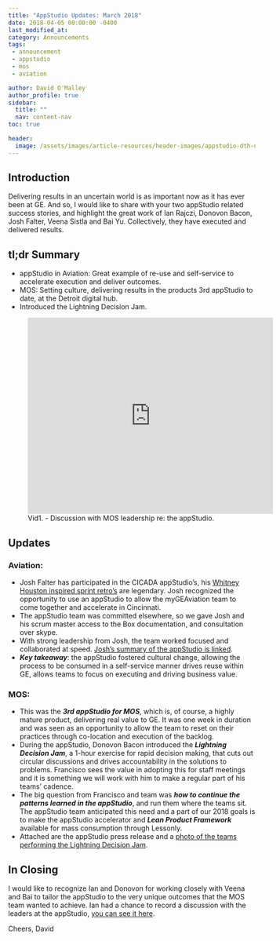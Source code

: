 ```yaml
---
title: "AppStudio Updates: March 2018"
date: 2018-04-05 00:00:00 -0400
last_modified_at: 
category: Announcements
tags: 
 - announcement
 - appstudio
 - mos
 - aviation

author: David O'Malley
author_profile: true
sidebar:
  title: ""
  nav: content-nav
toc: true

header:
  image: /assets/images/article-resources/header-images/appstudio-dth-dark.jpg
---
```


## Introduction
Delivering results in an uncertain world is as important now as it has ever been at GE. And so, I would like to share with your two appStudio related success stories, and highlight the great work of Ian Rajczi, Donovon Bacon, Josh Falter, Veena Sistla and Bai Yu. Collectively, they have executed and delivered results.
 
## tl;dr Summary
- appStudio in Aviation: Great example of re-use and self-service to accelerate execution and deliver outcomes.
- MOS: Setting culture, delivering results in the products 3rd appStudio to date, at the Detroit digital hub.
- Introduced the Lightning Decision Jam.

<figure>
    <iframe src="https://ge.ent.box.com/embed/s/newajnvclsecyxwtlud1wcj9g0eejvcb" width="500" height="400" frameborder="0" allowfullscreen webkitallowfullscreen msallowfullscreen></iframe>
    <figcaption>Vid1. - Discussion with MOS leadership re: the appStudio.</figcaption>
  </figure>
 
## Updates
### Aviation:
- Josh Falter has participated in the CICADA appStudio’s, his <a href="https://ge.box.com/s/959g7x87gzt58qs9sos1qvwlvpzhqqyt" target="_blank">Whitney Houston inspired sprint retro’s</a> are legendary. Josh recognized the opportunity to use an appStudio to allow the myGEAviation team to come together and accelerate in Cincinnati.
- The appStudio team was committed elsewhere, so we gave Josh and his scrum master access to the Box documentation, and consultation over skype.
- With strong leadership from Josh, the team worked focused and collaborated at speed. <a href="/assets/images/article-resources/appstudio-feedback-falter.jpg">Josh’s summary of the appStudio is linked</a>.
- _**Key takeaway**_: the appStudio fostered cultural change, allowing the process to be consumed in a self-service manner drives reuse within GE, allows teams to focus on executing and driving business value.
 
### MOS:
- This was the _**3rd appStudio for MOS**_, which is, of course, a highly mature product, delivering real value to GE. It was one week in duration and was seen as an opportunity to allow the team to reset on their practices through co-location and execution of the backlog.
- During the appStudio, Donovon Bacon introduced the _**Lightning Decision Jam**_, a 1-hour exercise for rapid decision making, that cuts out circular discussions and drives accountability in the solutions to problems. Francisco sees the value in adopting this for staff meetings and it is something we will work with him to make a regular part of his teams’ cadence.
- The big question from Francisco and team was _**how to continue the patterns learned in the appStudio**_, and run them where the teams sit. The appStudio team anticipated this need and a part of our 2018 goals is to make the appStudio accelerator and _**Lean Product Framework**_ available for mass consumption through Lessonly.
- Attached are the appStudio press release and a <a href="/assets/images/article-resources/appstudio-ldj.jpg">photo of the teams performing the Lightning Decision Jam</a>.

## In Closing
I would like to recognize Ian and Donovon for working closely with Veena and Bai to tailor the appStudio to the very unique outcomes that the MOS team wanted to achieve. Ian had a chance to record a discussion with the leaders at the appStudio, <a href="https://ge.box.com/s/newajnvclsecyxwtlud1wcj9g0eejvcb" target="_blank">you can see it here</a>.  
 
Cheers,
David
